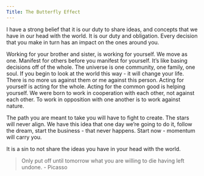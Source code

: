 ```yaml
--- 
Title: The Butterfly Effect
--- 
```

I have a strong belief that it is our duty to share ideas, and concepts that we have in our head with the world. It is our duty and obligation.  Every decision that you make in turn has an impact on the ones around you.

Working for your brother and sister, is working for yourself. We move as one. Manifest for others before you manifest for yourself. It’s like basing decisions off of the whole. The universe is one community, one family, one soul. If you begin to look at the world this way - it will change your life. There is no more us against them or me against this person. Acting for yourself is acting for the whole. Acting for the common good is helping yourself. We were born to work in cooperation with each other, not against each other. To work in opposition with one another is to work against nature.

The path you are meant to take you will have to fight to create. The stars will never align. We have this idea that one day we’re going to do it, follow the dream, start the business - that never happens. Start now - momentum will carry you.

It is a sin to not share the ideas you have in your head with the world.

> Only put off until tomorrow what you are willing to die having left undone. - Picasso 

